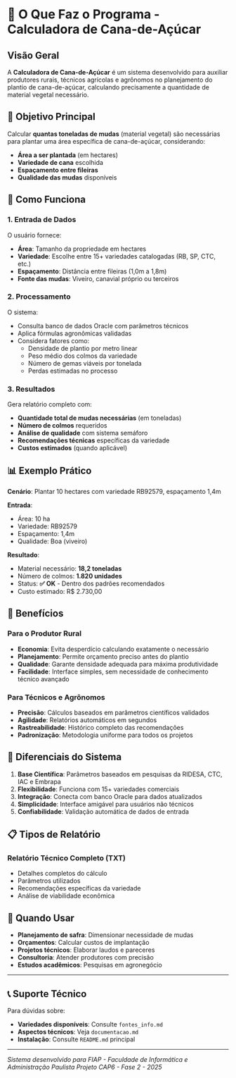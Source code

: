 # 🌱 O Que Faz o Programa - Calculadora de Cana-de-Açúcar

## Visão Geral

A **Calculadora de Cana-de-Açúcar** é um sistema desenvolvido para auxiliar produtores rurais, técnicos agrícolas e agrônomos no planejamento do plantio de cana-de-açúcar, calculando precisamente a quantidade de material vegetal necessário.

## 🎯 Objetivo Principal

Calcular **quantas toneladas de mudas** (material vegetal) são necessárias para plantar uma área específica de cana-de-açúcar, considerando:

- **Área a ser plantada** (em hectares)
- **Variedade de cana** escolhida
- **Espaçamento entre fileiras**
- **Qualidade das mudas** disponíveis

## 🔧 Como Funciona

### 1. Entrada de Dados
O usuário fornece:
- **Área**: Tamanho da propriedade em hectares
- **Variedade**: Escolhe entre 15+ variedades catalogadas (RB, SP, CTC, etc.)
- **Espaçamento**: Distância entre fileiras (1,0m a 1,8m)
- **Fonte das mudas**: Viveiro, canavial próprio ou terceiros

### 2. Processamento
O sistema:
- Consulta banco de dados Oracle com parâmetros técnicos
- Aplica fórmulas agronômicas validadas
- Considera fatores como:
  - Densidade de plantio por metro linear
  - Peso médio dos colmos da variedade
  - Número de gemas viáveis por tonelada
  - Perdas estimadas no processo

### 3. Resultados
Gera relatório completo com:
- **Quantidade total de mudas necessárias** (em toneladas)
- **Número de colmos** requeridos
- **Análise de qualidade** com sistema semáforo
- **Recomendações técnicas** específicas da variedade
- **Custos estimados** (quando aplicável)

## 📊 Exemplo Prático

**Cenário**: Plantar 10 hectares com variedade RB92579, espaçamento 1,4m

**Entrada**:
- Área: 10 ha
- Variedade: RB92579 
- Espaçamento: 1,4m
- Qualidade: Boa (viveiro)

**Resultado**:
- Material necessário: **18,2 toneladas**
- Número de colmos: **1.820 unidades**
- Status: **✅ OK** - Dentro dos padrões recomendados
- Custo estimado: R$ 2.730,00

## 🎯 Benefícios

### Para o Produtor Rural
- **Economia**: Evita desperdício calculando exatamente o necessário
- **Planejamento**: Permite orçamento preciso antes do plantio
- **Qualidade**: Garante densidade adequada para máxima produtividade
- **Facilidade**: Interface simples, sem necessidade de conhecimento técnico avançado

### Para Técnicos e Agrônomos
- **Precisão**: Cálculos baseados em parâmetros científicos validados
- **Agilidade**: Relatórios automáticos em segundos
- **Rastreabilidade**: Histórico completo das recomendações
- **Padronização**: Metodologia uniforme para todos os projetos

## 🌟 Diferenciais do Sistema

1. **Base Científica**: Parâmetros baseados em pesquisas da RIDESA, CTC, IAC e Embrapa
2. **Flexibilidade**: Funciona com 15+ variedades comerciais
3. **Integração**: Conecta com banco Oracle para dados atualizados
4. **Simplicidade**: Interface amigável para usuários não técnicos
5. **Confiabilidade**: Validação automática de dados de entrada

## 📋 Tipos de Relatório

### Relatório Técnico Completo (TXT)
- Detalhes completos do cálculo
- Parâmetros utilizados
- Recomendações específicas da variedade
- Análise de viabilidade econômica

## 🎪 Quando Usar

- **Planejamento de safra**: Dimensionar necessidade de mudas
- **Orçamentos**: Calcular custos de implantação
- **Projetos técnicos**: Elaborar laudos e pareceres
- **Consultoria**: Atender produtores com precisão
- **Estudos acadêmicos**: Pesquisas em agronegócio

---

## 📞 Suporte Técnico

Para dúvidas sobre:
- **Variedades disponíveis**: Consulte `fontes_info.md`
- **Aspectos técnicos**: Veja `documentacao.md`
- **Instalação**: Consulte `README.md` principal

---

*Sistema desenvolvido para FIAP - Faculdade de Informática e Administração Paulista*
*Projeto CAP6 - Fase 2 - 2025*